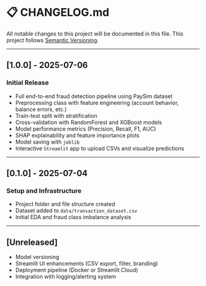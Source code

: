 # 📋 CHANGELOG.md

All notable changes to this project will be documented in this file. This project follows [Semantic Versioning](https://semver.org/).

---

## \[1.0.0] - 2025-07-06

###  Initial Release

* Full end-to-end fraud detection pipeline using PaySim dataset
* Preprocessing class with feature engineering (account behavior, balance errors, etc.)
* Train-test split with stratification
* Cross-validation with RandomForest and XGBoost models
* Model performance metrics (Precision, Recall, F1, AUC)
* SHAP explainability and feature importance plots
* Model saving with `joblib`
* Interactive `Streamlit` app to upload CSVs and visualize predictions

---

## \[0.1.0] - 2025-07-04

###  Setup and Infrastructure

* Project folder and file structure created
* Dataset added to `data/transaction_dataset.csv`
* Initial EDA and fraud class imbalance analysis

---

## \[Unreleased]

* Model versioning
* Streamlit UI enhancements (CSV export, filter, branding)
* Deployment pipeline (Docker or Streamlit Cloud)
* Integration with logging/alerting system
